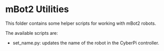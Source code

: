 # mBot2 Utilities

This folder contains some helper scripts for working with mBot2 robots.

The available scripts are:
* set_name.py: updates the name of the robot in the CyberPi controller.